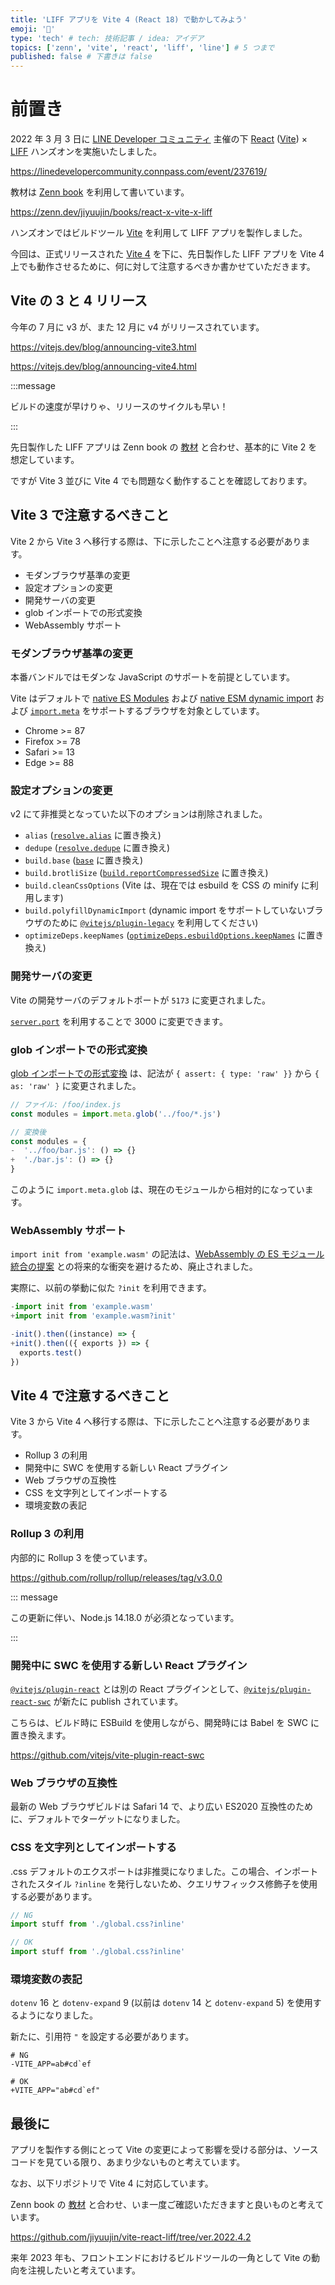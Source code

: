 ```yaml
---
title: 'LIFF アプリを Vite 4 (React 18) で動かしてみよう'
emoji: '🐷'
type: 'tech' # tech: 技術記事 / idea: アイデア
topics: ['zenn', 'vite', 'react', 'liff', 'line'] # 5 つまで
published: false # 下書きは false
---
```


# 前置き

2022 年 3 月 3 日に [LINE Developer コミュニティ](https://linedevelopercommunity.connpass.com/) 主催の下 [React](https://ja.reactjs.org/) ([Vite](https://ja.vitejs.dev/)) × [LIFF](https://developers.line.biz/ja/docs/liff/overview/) ハンズオンを実施いたしました。

https://linedevelopercommunity.connpass.com/event/237619/

教材は [Zenn book](https://zenn.dev/books) を利用して書いています。

https://zenn.dev/jiyuujin/books/react-x-vite-x-liff

ハンズオンではビルドツール [Vite](https://ja.vitejs.dev/) を利用して LIFF アプリを製作しました。

今回は、正式リリースされた [Vite 4](https://vitejs.dev/blog/announcing-vite4.html) を下に、先日製作した LIFF アプリを Vite 4 上でも動作させるために、何に対して注意するべきか書かせていただきます。

## Vite の 3 と 4 リリース

今年の 7 月に v3 が、また 12 月に v4 がリリースされています。

https://vitejs.dev/blog/announcing-vite3.html

https://vitejs.dev/blog/announcing-vite4.html

:::message

ビルドの速度が早けりゃ、リリースのサイクルも早い！

:::

先日製作した LIFF アプリは Zenn book の [教材](https://zenn.dev/jiyuujin/books/react-x-vite-x-liff) と合わせ、基本的に Vite 2 を想定しています。

ですが Vite 3 並びに Vite 4 でも問題なく動作することを確認しております。

## Vite 3 で注意するべきこと

Vite 2 から Vite 3 へ移行する際は、下に示したことへ注意する必要があります。

- モダンブラウザ基準の変更
- 設定オプションの変更
- 開発サーバの変更
- glob インポートでの形式変換
- WebAssembly サポート

### モダンブラウザ基準の変更

本番バンドルではモダンな JavaScript のサポートを前提としています。

Vite はデフォルトで [native ES Modules](https://caniuse.com/es6-module) および [native ESM dynamic import](https://caniuse.com/es6-module-dynamic-import) および [`import.meta`](https://caniuse.com/mdn-javascript_statements_import_meta) をサポートするブラウザを対象としています。

- Chrome >= 87
- Firefox >= 78
- Safari >= 13
- Edge >= 88

### 設定オプションの変更

v2 にて非推奨となっていた以下のオプションは削除されました。

- `alias` ([`resolve.alias`](https://ja.vitejs.dev/config/shared-options.html#resolvealias) に置き換え)
- `dedupe` ([`resolve.dedupe`](https://ja.vitejs.dev/config/shared-options.html#resolvededupe) に置き換え)
- `build.base` ([`base`](https://ja.vitejs.dev/config/shared-options.html#base) に置き換え)
- `build.brotliSize` ([`build.reportCompressedSize`](https://ja.vitejs.dev/config/build-options.html#build-reportcompressedsize) に置き換え)
- `build.cleanCssOptions` (Vite は、現在では esbuild を CSS の minify に利用します)
- `build.polyfillDynamicImport` (dynamic import をサポートしていないブラウザのために [`@vitejs/plugin-legacy`](https://github.com/vitejs/vite/tree/main/packages/plugin-legacy) を利用してください)
- `optimizeDeps.keepNames` ([`optimizeDeps.esbuildOptions.keepNames`](https://ja.vitejs.dev/config/dep-optimization-options.html#optimizedepsesbuildoptions) に置き換え)

### 開発サーバの変更

Vite の開発サーバのデフォルトポートが `5173` に変更されました。

[`server.port`](https://ja.vitejs.dev/config/server-options.html#server-port) を利用することで 3000 に変更できます。

### glob インポートでの形式変換

[glob インポートでの形式変換](https://ja.vitejs.dev/guide/features.html#glob-%E3%82%A4%E3%83%B3%E3%83%9D%E3%83%BC%E3%83%88%E3%81%A7%E3%81%AE%E5%BD%A2%E5%BC%8F%E3%81%AE%E5%A4%89%E6%8F%9B) は、記法が `{ assert: { type: 'raw' }}` から `{ as: 'raw' }` に変更されました。

```js
// ファイル: /foo/index.js
const modules = import.meta.glob('../foo/*.js')

// 変換後
const modules = {
-  '../foo/bar.js': () => {}
+  './bar.js': () => {}
}
```

このように `import.meta.glob` は、現在のモジュールから相対的になっています。

### WebAssembly サポート

`import init from 'example.wasm'` の記法は、[WebAssembly の ES モジュール統合の提案](https://github.com/WebAssembly/esm-integration) との将来的な衝突を避けるため、廃止されました。

実際に、以前の挙動に似た `?init` を利用できます。

```js
-import init from 'example.wasm'
+import init from 'example.wasm?init'

-init().then((instance) => {
+init().then(({ exports }) => {
  exports.test()
})
```

## Vite 4 で注意するべきこと

Vite 3 から Vite 4 へ移行する際は、下に示したことへ注意する必要があります。

- Rollup 3 の利用
- 開発中に SWC を使用する新しい React プラグイン
- Web ブラウザの互換性
- CSS を文字列としてインポートする
- 環境変数の表記

### Rollup 3 の利用

内部的に Rollup 3 を使っています。

https://github.com/rollup/rollup/releases/tag/v3.0.0

::: message

この更新に伴い、Node.js 14.18.0 が必須となっています。

:::

### 開発中に SWC を使用する新しい React プラグイン

[`@vitejs/plugin-react`](https://github.com/vitejs/vite-plugin-react) とは別の React プラグインとして、[`@vitejs/plugin-react-swc`](https://github.com/vitejs/vite-plugin-react-swc) が新たに publish されています。

こちらは、ビルド時に ESBuild を使用しながら、開発時には Babel を SWC に置き換えます。

https://github.com/vitejs/vite-plugin-react-swc

### Web ブラウザの互換性

最新の Web ブラウザビルドは Safari 14 で、より広い ES2020 互換性のために、デフォルトでターゲットになりました。

### CSS を文字列としてインポートする

.css デフォルトのエクスポートは非推奨になりました。この場合、インポートされたスタイル `?inline` を発行しないため、クエリサフィックス修飾子を使用する必要があります。

```ts
// NG
import stuff from './global.css?inline'

// OK
import stuff from './global.css?inline'
```

### 環境変数の表記

`dotenv` 16 と `dotenv-expand` 9 (以前は `dotenv` 14 と `dotenv-expand` 5) を使用するようになりました。

新たに、引用符 `"` を設定する必要があります。

```.env
# NG
-VITE_APP=ab#cd`ef

# OK
+VITE_APP="ab#cd`ef"
```

## 最後に

アプリを製作する側にとって Vite の変更によって影響を受ける部分は、ソースコードを見ている限り、あまり少ないものと考えています。

なお、以下リポジトリで Vite 4 に対応しています。

Zenn book の [教材](https://github.com/jiyuujin/vite-react-liff/tree/ver.2022.4.2) と合わせ、いま一度ご確認いただきますと良いものと考えています。

https://github.com/jiyuujin/vite-react-liff/tree/ver.2022.4.2

来年 2023 年も、フロントエンドにおけるビルドツールの一角として Vite の動向を注視したいと考えています。
